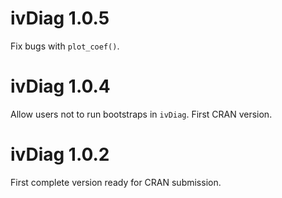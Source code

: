 # ivDiag 1.0.5
Fix bugs with `plot_coef()`.

# ivDiag 1.0.4
Allow users not to run bootstraps in `ivDiag`. First CRAN version.

# ivDiag 1.0.2
First complete version ready for CRAN submission.

